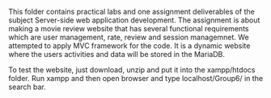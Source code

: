 This folder contains practical labs and one assignment deliverables of the subject Server-side web application development. The assignment is about making a movie review website that has several functional 
requirements which are user management, rate, review and session managemnet. We attempted to apply MVC framework for the code. It is a dynamic website where the users activities and data will be stored in the MariaDB.

To test the website, just download, unzip and put it into the xampp/htdocs folder. Run xampp and then open browser and type localhost/Group6/ in the search bar. 
